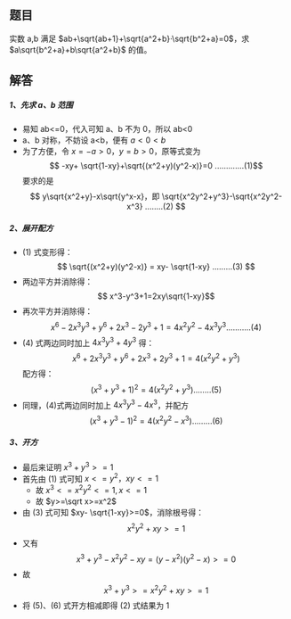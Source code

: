# 

## 题目

实数 a,b 满足 $ab+\sqrt{ab+1}+\sqrt{a^2+b}·\sqrt{b^2+a}=0$，求 $a\sqrt{b^2+a}+b\sqrt{a^2+b}$ 的值。

## 解答

##### 1、先求 a、b 范围
- 易知 ab<=0，代入可知 a、b 不为 0，所以 ab<0
- a、b 对称，不妨设 a<b，便有 $a<0<b$
- 为了方便，令 $x=-a>0，y=b>0$，原等式变为  $$ -xy+ \sqrt{1-xy}+\sqrt{(x^2+y)(y^2-x)}=0 .............(1)$$要求的是 $$ y\sqrt{x^2+y}-x\sqrt{y^x-x}，即 \sqrt{x^2y^2+y^3}-\sqrt{x^2y^2-x^3} ........(2) $$
##### 2、展开配方
- (1) 式变形得：$$ \sqrt{(x^2+y)(y^2-x)} = xy- \sqrt{1-xy} .........(3) $$
- 两边平方并消除得：$$ x^3-y^3+1=2xy\sqrt{1-xy}$$
- 再次平方并消除得：$$ x^6-2x^3y^3+y^6+2x^3-2y^3+1=4x^2y^2-4x^3y^3 ...........(4)$$
- (4) 式两边同时加上 $4x^3y^3+4y^3$ 得：$$ x^6+2x^3y^3+y^6+2x^3+2y^3+1=4(x^2y^2+y^3) $$
	配方得： $$(x^3+y^3+1)^2=4(x^2y^2+y^3) ........(5)$$
- 同理，(4)式两边同时加上 $4x^3y^3-4x^3$，并配方 $$(x^3+y^3-1)^2=4(x^2y^2-x^3) .........(6)$$
##### 3、开方
- 最后来证明 $x^3+y^3>=1$ 
- 首先由 (1) 式可知 $x<=y^2，xy<=1$
	- 故 $x^3<=x^2y^2<=1,x<=1$
	- 故 $y>=\sqrt x>=x^2$
- 由 (3) 式可知  $xy- \sqrt{1-xy}>=0$，消除根号得：$$ x^2y^2+xy>=1$$
- 又有 $$x^3+y^3-x^2y^2-xy=(y-x^2)(y^2-x)>=0$$
- 故 $$x^3+y^3>=x^2y^2+xy>=1$$
- 将 (5)、(6) 式开方相减即得 (2) 式结果为 1
